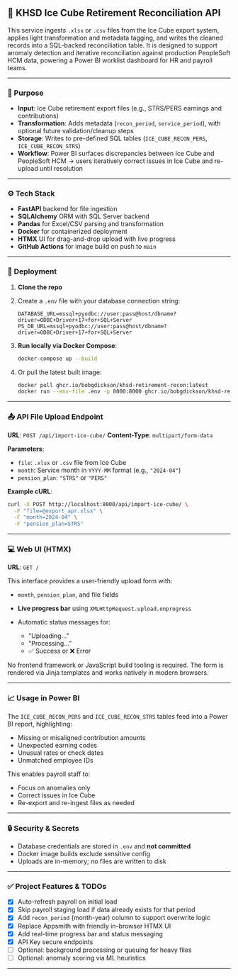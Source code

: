 ## 🧊 KHSD Ice Cube Retirement Reconciliation API

This service ingests `.xlsx` or `.csv` files from the Ice Cube export system, applies light transformation and metadata tagging, and writes the cleaned records into a SQL-backed reconciliation table. It is designed to support anomaly detection and iterative reconciliation against production PeopleSoft HCM data, powering a Power BI worklist dashboard for HR and payroll teams.

---

### 📌 Purpose

- **Input**: Ice Cube retirement export files (e.g., STRS/PERS earnings and contributions)
- **Transformation**: Adds metadata (`recon_period`, `service_period`), with optional future validation/cleanup steps
- **Storage**: Writes to pre-defined SQL tables (`ICE_CUBE_RECON_PERS`, `ICE_CUBE_RECON_STRS`)
- **Workflow**: Power BI surfaces discrepancies between Ice Cube and PeopleSoft HCM → users iteratively correct issues in Ice Cube and re-upload until resolution

---

### ⚙️ Tech Stack

- **FastAPI** backend for file ingestion
- **SQLAlchemy** ORM with SQL Server backend
- **Pandas** for Excel/CSV parsing and transformation
- **Docker** for containerized deployment
- **HTMX** UI for drag-and-drop upload with live progress
- **GitHub Actions** for image build on push to `main`

---

### 🚀 Deployment

1. **Clone the repo**

2. Create a `.env` file with your database connection string:

   ```env
   DATABASE_URL=mssql+pyodbc://user:pass@host/dbname?driver=ODBC+Driver+17+for+SQL+Server
   PS_DB_URL=mssql+pyodbc://user:pass@host/dbname?driver=ODBC+Driver+17+for+SQL+Server
   ```

3. **Run locally via Docker Compose**:

   ```bash
   docker-compose up --build
   ```

4. Or pull the latest built image:

   ```bash
   docker pull ghcr.io/bobgdickson/khsd-retirement-recon:latest
   docker run --env-file .env -p 8000:8000 ghcr.io/bobgdickson/khsd-retirement-recon:latest
   ```

---

### 📤 API File Upload Endpoint

**URL**: `POST /api/import-ice-cube/`
**Content-Type**: `multipart/form-data`

**Parameters**:

* `file`: `.xlsx` or `.csv` file from Ice Cube
* `month`: Service month in `YYYY-MM` format (e.g., `"2024-04"`)
* `pension_plan`: `"STRS"` or `"PERS"`

**Example cURL**:

```bash
curl -X POST http://localhost:8000/api/import-ice-cube/ \
  -F "file=@export_apr.xlsx" \
  -F "month=2024-04" \
  -F "pension_plan=STRS"
```

---

### 💻 Web UI (HTMX)

**URL**: `GET /`

This interface provides a user-friendly upload form with:

* `month`, `pension_plan`, and file fields
* **Live progress bar** using `XMLHttpRequest.upload.onprogress`
* Automatic status messages for:

  * "Uploading…"
  * "Processing…"
  * ✅ Success or ❌ Error

No frontend framework or JavaScript build tooling is required. The form is rendered via Jinja templates and works natively in modern browsers.

---

### 📈 Usage in Power BI

The `ICE_CUBE_RECON_PERS` and `ICE_CUBE_RECON_STRS` tables feed into a Power BI report, highlighting:

* Missing or misaligned contribution amounts
* Unexpected earning codes
* Unusual rates or check dates
* Unmatched employee IDs

This enables payroll staff to:

* Focus on anomalies only
* Correct issues in Ice Cube
* Re-export and re-ingest files as needed

---

### 🔒 Security & Secrets

* Database credentials are stored in `.env` and **not committed**
* Docker image builds exclude sensitive config
* Uploads are in-memory; no files are written to disk

---

### ✅ Project Features & TODOs

* [x] Auto-refresh payroll on initial load
* [x] Skip payroll staging load if data already exists for that period
* [x] Add `recon_period` (month-year) column to support overwrite logic
* [x] Replace Appsmith with friendly in-browser HTMX UI
* [x] Add real-time progress bar and status messaging
* [x] API Key secure endpoints
* [ ] Optional: background processing or queuing for heavy files
* [ ] Optional: anomaly scoring via ML heuristics

---
